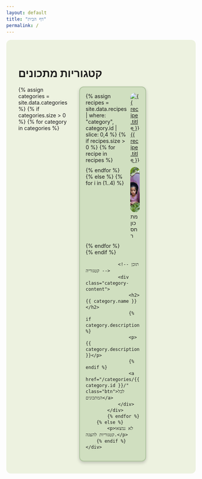 ```yaml
---
layout: default
title: "דף הבית"
permalink: /
---
```


<!-- דף הבית - מעוצב מחדש -->
<div class="category-page">
    <h1>קטגוריות מתכונים</h1>
    <div class="category-grid">
        {% assign categories = site.data.categories %}
        {% if categories.size > 0 %}
            {% for category in categories %}
            <div class="category-card">
                <!-- תצוגת מתכונים בקטגוריה -->
                <div class="recipe-preview-grid">
                    {% assign recipes = site.data.recipes | where: "category", category.id | slice: 0,4 %}
                    {% if recipes.size > 0 %}
                        {% for recipe in recipes %}
                        <div class="recipe-item">
                            <a href="/recipes/{{ recipe.id }}/">
                                <img src="{{ recipe.image | default: '/images/placeholder.jpg' | relative_url }}" 
                                     alt="{{ recipe.title }}" class="recipe-thumbnail">
                                <span class="recipe-title">{{ recipe.title }}</span>
                            </a>
                        </div>
                        {% endfor %}
                    {% else %}
                        {% for i in (1..4) %}
                        <div class="recipe-item">
                            <img src="/images/placeholder.jpg" alt="תמונה חסרה" class="recipe-thumbnail">
                            <span class="recipe-title">מתכון חסר</span>
                        </div>
                        {% endfor %}
                    {% endif %}
                </div>

                <!-- תוכן קטגוריה -->
                <div class="category-content">
                    <h2>{{ category.name }}</h2>
                    {% if category.description %}
                    <p>{{ category.description }}</p>
                    {% endif %}
                    <a href="/categories/{{ category.id }}/" class="btn">לכל המתכונים</a>
                </div>
            </div>
            {% endfor %}
        {% else %}
            <p>לא נמצאו קטגוריות להצגה.</p>
        {% endif %}
    </div>
</div>

<!-- קרוסלה למובייל עם תמונות קטגוריה -->
<div class="mobile-carousel">
    {% for category in site.data.categories %}
    <div class="carousel-item">
        <div class="carousel-category-box">
            <!-- קישור לתצוגת קטגוריה עם תמונה וכותרת (לחיצה על התמונה או הכותרת מובילה לדף הקטגוריה) -->
            <a href="/categories/{{ category.id }}/" class="category-link">
                <div class="image-container">
                    <img src="/images/categories/{{ category.id }}.jpg" 
                         alt="{{ category.name }}"
                         class="category-image-mobile"
                         onerror="this.src='/images/placeholder.jpg'">
                    <div class="category-title-overlay">
                        <h3>{{ category.name }}</h3>
                    </div>
                </div>
            </a>

            <!-- קרוסלת מתכונים עם שמות המתכון -->
            <div class="carousel-recipes">
                {% assign recipes = site.data.recipes | where: "category", category.id | slice: 0,4 %}
                {% if recipes.size > 0 %}
                    {% for recipe in recipes %}
                    <div class="carousel-recipe-item">
                        <a href="/recipes/{{ recipe.id }}/">
                            <img src="{{ recipe.image | default: '/images/placeholder.jpg' | relative_url }}" 
                                 alt="{{ recipe.title }}">
                            <span class="carousel-recipe-title">{{ recipe.title }}</span>
                        </a>
                    </div>
                    {% endfor %}
                {% else %}
                    {% for i in (1..4) %}
                    <div class="carousel-recipe-item">
                        <img src="/images/placeholder.jpg" alt="תמונה חסרה">
                        <span class="carousel-recipe-title">מתכון חסר</span>
                    </div>
                    {% endfor %}
                {% endif %}
            </div>

            <!-- תיאור קטגוריה (המלל שהיה מתחת לכותרת) -->
            {% if category.description %}
            <p class="category-description">{{ category.description }}</p>
            {% endif %}
        </div>
    </div>
    {% endfor %}
</div>

<style>
/* הגדרת משתנים לעיצוב */
:root {
    --page-bg-color: #EDF2E0; /* רקע כללי לדף */
    --category-bg-color: #d7efb6; /* רקע רגיל לקטגוריות */
    --category-bg-alt: #D0DFC0; /* רקע שונה לכל קטגוריה שנייה */
    --category-border-color: #B0C5A0; /* מסגרת לכל קטגוריה */
}

/* עיצוב כללי */
.category-page {
    max-width: 90vw;
    margin: auto;
    padding: 2rem;
    background-color: var(--page-bg-color);
    border-radius: 12px;
}

/* עיצוב למחשב */
.category-grid {
    display: grid;
    grid-template-columns: repeat(4, 1fr);
    gap: 2rem;
}

.category-card {
    background-color: var(--category-bg-color);
    border-radius: 12px;
    padding: 15px;
    border: 2px solid var(--category-border-color);
    box-shadow: 0 4px 8px rgba(0, 0, 0, 0.2);
}

.category-card:nth-child(odd) {
    background-color: var(--category-bg-alt);
}

.recipe-preview-grid {
    display: grid;
    grid-template-columns: repeat(2, 1fr);
    gap: 10px;
    margin-bottom: 15px;
}

.recipe-item {
    position: relative;
    border-radius: 12px;
    overflow: hidden;
}

.recipe-thumbnail {
    width: 100%;
    height: 120px;
    object-fit: cover;
    transition: transform 0.3s;
    border-radius: 12px; /* מעגלת את כל הפינות */
}

.recipe-item:hover .recipe-thumbnail {
    transform: scale(1.05);
}

/* תוכן קטגוריה */
.category-content h2 {
    margin-top: 0;
}

.category-content p {
    margin: 0.5rem 0;
}

.btn {
    display: inline-block;
    margin-top: 10px;
    padding: 8px 12px;
    background-color: var(--category-border-color);
    color: #fff;
    text-decoration: none;
    border-radius: 8px;
}

/* עיצוב למובייל */
.mobile-carousel {
    display: none;
    overflow-x: auto;
    padding: 0 2%;
    -webkit-overflow-scrolling: touch;
}

.carousel-item {
    display: inline-block;
    width: 95%;
    margin: 0 2% 30px 2%; /* רווח גדול בין כל קטגוריה */
    vertical-align: top;
}

.carousel-category-box {
    background-color: var(--category-bg-color);
    border: 2px solid var(--category-border-color);
    border-radius: 12px;
    padding: 15px;
    box-sizing: border-box;
}

/* עיגול מלא של תמונת הקטגוריה */
.image-container {
    position: relative;
    border-radius: 12px;
    overflow: hidden;
}

.category-image-mobile {
    width: 100%;
    height: 150px;
    object-fit: cover;
    display: block;
}

.category-title-overlay {
    position: absolute;
    bottom: 0;
    left: 0;
    width: 100%;
    background: rgba(0, 0, 0, 0.5);
    color: #fff;
    text-align: center;
    padding: 5px 0;
}

.category-title-overlay h3 {
    margin: 0;
    font-size: 1.2rem;
    text-align: center;
}

/* עיצוב לקרוסלת מתכונים במובייל */
.carousel-recipes {
    display: flex;
    gap: 10px;
    overflow-x: auto;
    padding-bottom: 10px;
    margin-top: 10px;
}

.carousel-recipe-item {
    display: flex;
    flex-direction: column;
    align-items: center;
    width: 100px;
}

.carousel-recipe-item img {
    width: 100px;
    height: 100px;
    object-fit: cover;
    border-radius: 12px;
}

.carousel-recipe-title {
    display: block;
    margin-top: 5px;
    font-size: 0.9rem;
    text-align: center;
}

/* תיאור קטגוריה במובייל */
.category-description {
    margin-top: 10px;
    font-size: 0.95rem;
}

/* התאמות למכשירים ניידים */
@media (max-width: 768px) {
    .category-grid { 
        display: none; 
    }
    .mobile-carousel { 
        display: block; 
        padding: 0 2%;
    }
    .btn { 
        display: none; 
    }
    
    /* ניתוק הרקע של הכותרת מה-header ושמירה על גודלה המקורי */
    .category-page {
        padding: 0.5rem 2%;
        margin: 30px auto 30px auto; /* מרווח חיצוני גדול יותר מה-header */
    }
    .category-page h1 { 
        font-size: 2rem;
        line-height: 1.2;
        margin: 20px 0 30px 0; /* רווח מעל ומתחת – כך נוצר ניתוק מה-header */
        text-align: center;
        /* מבטלים את העיצוב של רקע, padding ו-border-radius כך שהכותרת תישאר בגודלה המקורי */
        background: none;
        padding: 0;
        border-radius: 0;
    }
    
    /* החלפת צבע בין קטגוריות זוגיות ואי זוגיות */
    .mobile-carousel .carousel-item:nth-child(odd) .carousel-category-box {
        background-color: var(--category-bg-alt);
    }
}
</style>
